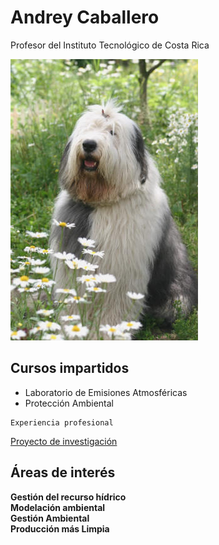 # Andrey Caballero

Profesor del Instituto Tecnológico de Costa Rica

![Perro](img/perro.jpg)

## Cursos impartidos

- Laboratorio de Emisiones Atmosféricas
- Protección Ambiental

````
Experiencia profesional

````

[Proyecto de investigación](https://www.tec.ac.cr)

## Áreas de interés

**Gestión del recurso hídrico**  
**Modelación ambiental**  
**Gestión Ambiental**  
**Producción más Limpia**
